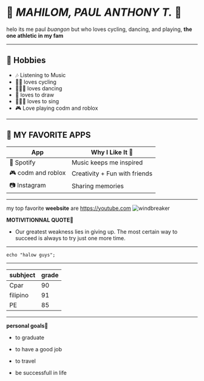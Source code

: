 # 🌟 *MAHILOM, PAUL ANTHONY T.* 🌟
helo its me paul *buangon* but who loves cycling, dancing, and playing, **the one athletic in my fam**

---




## 🌱 Hobbies
- 🎶 Listening to Music  
- 🚴‍♂️ loves cycling  
- 🤸🏻‍♀️ loves dancing
- 🎨 loves to draw
- 👨🏽‍🎤 loves to sing
- 🎮 Love playing codm and roblox

---

## 📱 MY FAVORITE APPS
| App         | Why I Like It 💖 |
|-------------|------------------|
| 🎵 Spotify  | Music keeps me inspired |
| 🎮 codm and roblox  | Creativity + Fun with friends |
| 📷 Instagram | Sharing memories |
---
my top favorite **weebsite** are
<https://youtube.com> 
 ![windbreaker](https://miro.medium.com/v2/resize:fit:716/1*0A-JFwvyKEXxqI6xOeC_mg.jpeg)

**MOTIVITIONNAL QUOTE💪**
- Our greatest weakness lies in giving up. The most certain way to succeed is always to try just one more time.
---

```
echo "halow guys";
```
---
|subhject|grade|
|---|---|
|Cpar|90|
|filipino|91|
|PE|85|
---
**personal goals**💖
- to graduate
- to have a good job
- to travel 

- be successfull in life
